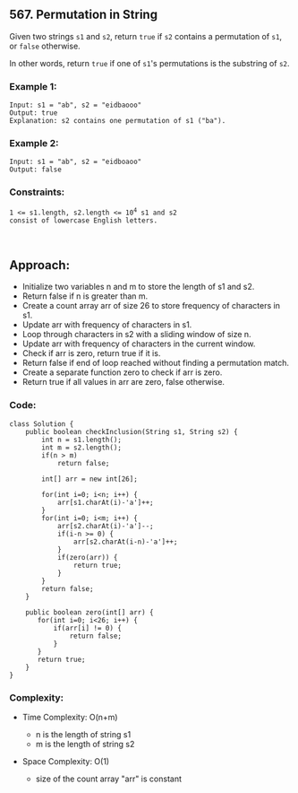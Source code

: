 ## 567. Permutation in String   

Given two strings ```s1``` and ```s2```, return ```true``` if ```s2``` contains a permutation of ```s1```, or ```false``` otherwise.   

In other words, return ```true``` if one of ```s1```'s permutations is the substring of ```s2```.   
 
### Example 1:   
```
Input: s1 = "ab", s2 = "eidbaooo"
Output: true
Explanation: s2 contains one permutation of s1 ("ba").
```   

### Example 2:  
```
Input: s1 = "ab", s2 = "eidboaoo"
Output: false
```   

### Constraints:   

<code>1 <= s1.length, s2.length <= 10<sup>4</sup>
s1 and s2 consist of lowercase English letters.
</code>   

<br>   

## Approach:   

* Initialize two variables n and m to store the length of s1 and s2.
* Return false if n is greater than m.
* Create a count array arr of size 26 to store frequency of characters in s1.
* Update arr with frequency of characters in s1.
* Loop through characters in s2 with a sliding window of size n.
* Update arr with frequency of characters in the current window.
* Check if arr is zero, return true if it is.
* Return false if end of loop reached without finding a permutation match.
* Create a separate function zero to check if arr is zero.
* Return true if all values in arr are zero, false otherwise.     


### Code:    
```
class Solution {
    public boolean checkInclusion(String s1, String s2) {
        int n = s1.length();
        int m = s2.length();
        if(n > m) 
            return false;

        int[] arr = new int[26];
        
        for(int i=0; i<n; i++) {
            arr[s1.charAt(i)-'a']++;
        }
        for(int i=0; i<m; i++) {
            arr[s2.charAt(i)-'a']--;
            if(i-n >= 0) {
                arr[s2.charAt(i-n)-'a']++;
            }
            if(zero(arr)) {
                return true;
            }
        }
        return false;
    }

    public boolean zero(int[] arr) {
       for(int i=0; i<26; i++) {
           if(arr[i] != 0) {
               return false;
           }
       }
       return true;
    }
}
```    

### Complexity:  

* Time Complexity: O(n+m)   
    * n is the length of string s1 
    * m is the length of string s2

* Space Complexity: O(1)
    * size of the count array "arr" is constant   


